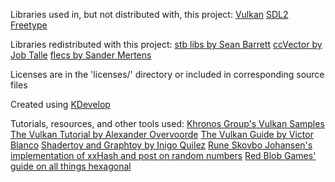 Libraries used in, but not distributed with, this project:
[Vulkan](https://www.vulkan.org/)
[SDL2](https://www.libsdl.org/)
[Freetype](https://freetype.org/)

Libraries redistributed with this project:
[stb libs by Sean Barrett](https://github.com/nothings/stb)
[ccVector by Job Talle](https://github.com/jobtalle/ccVector)
[flecs by Sander Mertens](https://github.com/SanderMertens/flecs)

Licenses are in the 'licenses/' directory or included in corresponding source files

Created using [KDevelop](https://www.kdevelop.org/)

Tutorials, resources, and other tools used:
[Khronos Group's Vulkan Samples](https://github.com/KhronosGroup/Vulkan-Samples)
[The Vulkan Tutorial by Alexander Overvoorde](https://vulkan-tutorial.com/)
[The Vulkan Guide by Victor Blanco](https://vkguide.dev/)
[Shadertoy and Graphtoy by Inigo Quilez](https://iquilezles.org/)
[Rune Skovbo Johansen's implementation of xxHash and post on random numbers](https://blog.runevision.com/2015/01/primer-on-repeatable-random-numbers.html)
[Red Blob Games' guide on all things hexagonal](https://www.redblobgames.com/grids/hexagons/)
